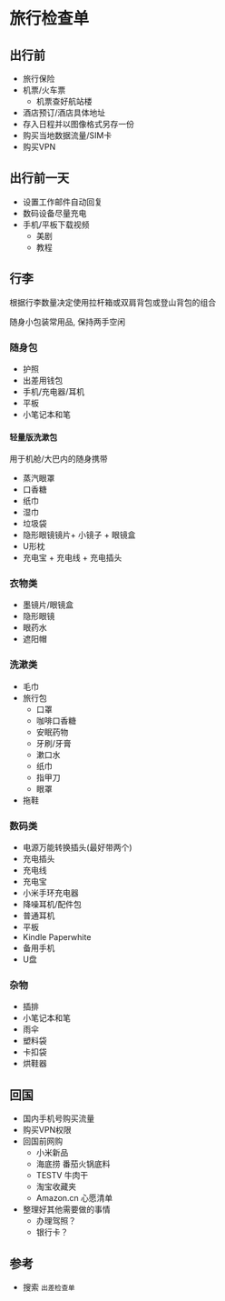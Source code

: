 # 旅行检查单

## 出行前

- 旅行保险
- 机票/火车票
  - 机票查好航站楼
- 酒店预订/酒店具体地址
- 存入日程并以图像格式另存一份
- 购买当地数据流量/SIM卡
- 购买VPN

## 出行前一天

- 设置工作邮件自动回复
- 数码设备尽量充电
- 手机/平板下载视频
  - 美剧
  - 教程

## 行李

根据行李数量决定使用拉杆箱或双肩背包或登山背包的组合

随身小包装常用品, 保持两手空闲

### 随身包

- 护照 
- 出差用钱包
- 手机/充电器/耳机
- 平板
- 小笔记本和笔

#### 轻量版洗漱包

用于机舱/大巴内的随身携带

- 蒸汽眼罩
- 口香糖
- 纸巾
- 湿巾
- 垃圾袋
- 隐形眼镜镜片+ 小镜子 + 眼镜盒
- U形枕
- 充电宝 + 充电线 + 充电插头


### 衣物类

- 墨镜片/眼镜盒
- 隐形眼镜
- 眼药水
- 遮阳帽

### 洗漱类

- 毛巾
- 旅行包
  - 口罩
  - 咖啡口香糖
  - 安眠药物
  - 牙刷/牙膏
  - 漱口水
  - 纸巾
  - 指甲刀
  - 眼罩
- 拖鞋

### 数码类

- 电源万能转换插头(最好带两个)
- 充电插头
- 充电线
- 充电宝
- 小米手环充电器
- 降噪耳机/配件包
- 普通耳机
- 平板
- Kindle Paperwhite
- 备用手机
- U盘

### 杂物

- 插排
- 小笔记本和笔
- 雨伞
- 塑料袋
- 卡扣袋
- 烘鞋器

## 回国

- 国内手机号购买流量
- 购买VPN权限
- 回国前网购
  - 小米新品
  - 海底捞 番茄火锅底料
  - TESTV 牛肉干
  - 淘宝收藏夹
  - Amazon.cn 心愿清单
- 整理好其他需要做的事情
  - 办理驾照？
  - 银行卡？
  
## 参考

- 搜索 `出差检查单`
